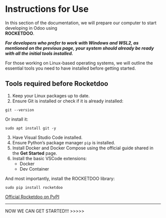 # Instructions for Use

In this section of the documentation, we will prepare our computer to start developing in Odoo using  
**ROCKETDOO**.

***For developers who prefer to work with Windows and WSL2, as mentioned on the previous page, your system should already be ready with all the initial tools installed.***

For those working on Linux-based operating systems, we will outline the essential tools you need to have installed before getting started.

## Tools required before Rocketdoo

1. Keep your Linux packages up to date.
2. Ensure Git is installed or check if it is already installed:

~~~
git --version
~~~

Or install it:

~~~
sudo apt install git -y
~~~

3. Have Visual Studio Code installed.  
4. Ensure Python’s package manager `pip` is installed.  
5. Install Docker and Docker Compose using the official guide shared in the **Get Started** page.  
6. Install the basic VSCode extensions:
    - Docker
    - Dev Container

And most importantly, install the ROCKETDOO library:

~~~
sudo pip install rocketdoo
~~~

[Official Rocketdoo on PyPI](https://pypi.org/project/rocketdoo/)

---

NOW WE CAN GET STARTED!!! >>>>>
